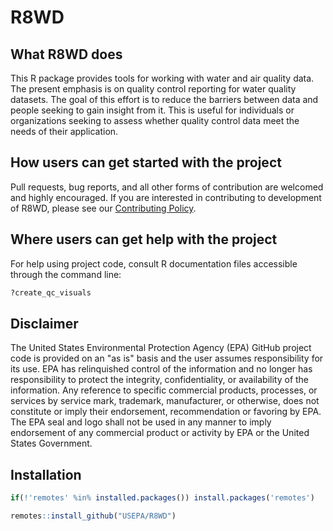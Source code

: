 # R8WD


## What R8WD does

This R package provides tools for working with water and air quality data. The present emphasis is on quality control reporting for water quality datasets. The goal of this effort is to reduce the barriers between data and people seeking to gain insight from it. This is useful for individuals or organizations seeking to assess whether quality control data meet the needs of their application.


## How users can get started with the project

Pull requests, bug reports, and all other forms of contribution are welcomed and highly encouraged. If you are interested in contributing to development of R8WD, please see our [Contributing Policy](https://github.com/USEPA/R8WD/blob/main/CONTRIBUTING.md).


## Where users can get help with the project

For help using project code, consult R documentation files accessible through the command line: 

```R
?create_qc_visuals
```



## Disclaimer

The United States Environmental Protection Agency (EPA) GitHub project code is provided on an "as is" basis and the user assumes responsibility for its use. EPA has relinquished control of the information and no longer has responsibility to protect the integrity, confidentiality, or availability of the information. Any reference to specific commercial products, processes, or services by service mark, trademark, manufacturer, or otherwise, does not constitute or imply their endorsement, recommendation or favoring by EPA. The EPA seal and logo shall not be used in any manner to imply endorsement of any commercial product or activity by EPA or the United States Government. 



## Installation

```R
if(!'remotes' %in% installed.packages()) install.packages('remotes')

remotes::install_github("USEPA/R8WD")
```


